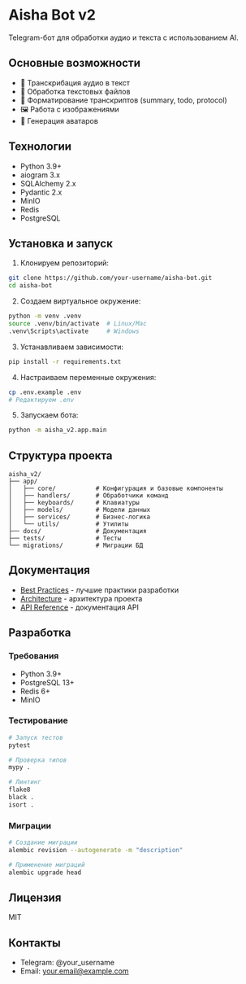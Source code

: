 # Aisha Bot v2

Telegram-бот для обработки аудио и текста с использованием AI.

## Основные возможности

- 🎤 Транскрибация аудио в текст
- 📝 Обработка текстовых файлов
- 🔄 Форматирование транскриптов (summary, todo, protocol)
- 🖼 Работа с изображениями
- 👤 Генерация аватаров

## Технологии

- Python 3.9+
- aiogram 3.x
- SQLAlchemy 2.x
- Pydantic 2.x
- MinIO
- Redis
- PostgreSQL

## Установка и запуск

1. Клонируем репозиторий:
```bash
git clone https://github.com/your-username/aisha-bot.git
cd aisha-bot
```

2. Создаем виртуальное окружение:
```bash
python -m venv .venv
source .venv/bin/activate  # Linux/Mac
.venv\Scripts\activate     # Windows
```

3. Устанавливаем зависимости:
```bash
pip install -r requirements.txt
```

4. Настраиваем переменные окружения:
```bash
cp .env.example .env
# Редактируем .env
```

5. Запускаем бота:
```bash
python -m aisha_v2.app.main
```

## Структура проекта

```
aisha_v2/
├── app/
│   ├── core/           # Конфигурация и базовые компоненты
│   ├── handlers/       # Обработчики команд
│   ├── keyboards/      # Клавиатуры
│   ├── models/         # Модели данных
│   ├── services/       # Бизнес-логика
│   └── utils/          # Утилиты
├── docs/               # Документация
├── tests/              # Тесты
└── migrations/         # Миграции БД
```

## Документация

- [Best Practices](docs/best_practices.md) - лучшие практики разработки
- [Architecture](docs/architecture.md) - архитектура проекта
- [API Reference](docs/api.md) - документация API

## Разработка

### Требования

- Python 3.9+
- PostgreSQL 13+
- Redis 6+
- MinIO

### Тестирование

```bash
# Запуск тестов
pytest

# Проверка типов
mypy .

# Линтинг
flake8
black .
isort .
```

### Миграции

```bash
# Создание миграции
alembic revision --autogenerate -m "description"

# Применение миграций
alembic upgrade head
```

## Лицензия

MIT

## Контакты

- Telegram: @your_username
- Email: your.email@example.com 